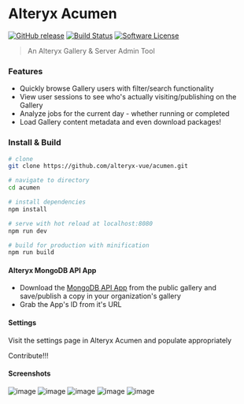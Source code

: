 
# Alteryx Acumen

[![GitHub release](https://img.shields.io/github/release/alteryx-vue/acumen/all.svg)](https://github.com/alteryx-vue/acumen) [![Build Status](https://travis-ci.org/alteryx-vue/acumen.svg?branch=master)](https://travis-ci.org/alteryx-vue/acumen) [![Software License](https://img.shields.io/badge/license-MIT-brightgreen.svg?style=flat)](LICENSE)

> An Alteryx Gallery & Server Admin Tool

### Features
- Quickly browse Gallery users with filter/search functionality
- View user sessions to see who's actually visiting/publishing on the Gallery
- Analyze jobs for the current day - whether running or completed
- Load Gallery content metadata and even download packages!

### Install &amp; Build

``` bash
# clone
git clone https://github.com/alteryx-vue/acumen.git

# navigate to directory
cd acumen

# install dependencies
npm install

# serve with hot reload at localhost:8080
npm run dev

# build for production with minification
npm run build
```

#### Alteryx MongoDB API App

- Download the [MongoDB API App](https://gallery.alteryx.com/#!app/Alteryx-MongoDB-API-App/5b2032b8826fd32438e9a640) from the public gallery and save/publish a copy in your organization's gallery
- Grab the App's ID from it's URL

#### Settings

Visit the settings page in Alteryx Acumen and populate appropriately

Contribute!!!

#### Screenshots
![image](https://user-images.githubusercontent.com/23061476/41372216-9c80d56c-6f1a-11e8-94ac-7236af630bc0.png)
![image](https://user-images.githubusercontent.com/23061476/41372264-c1fb0402-6f1a-11e8-9287-97efe91b3648.png)
![image](https://user-images.githubusercontent.com/23061476/41372296-e25e6cac-6f1a-11e8-8144-31b4ebd72276.png)
![image](https://user-images.githubusercontent.com/23061476/41372320-f4dc9bf6-6f1a-11e8-9f05-bb83fd243d0f.png)
![image](https://user-images.githubusercontent.com/23061476/41372355-0df04aa2-6f1b-11e8-84e8-4283b65c0f49.png)
